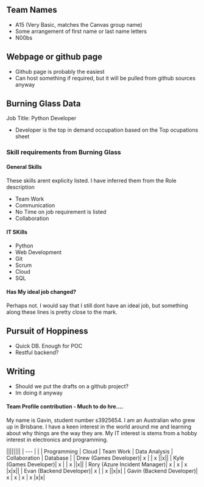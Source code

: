 ## Team Names
- A15 (Very Basic, matches the Canvas group name)
- Some arrangement of first name or last name letters
- N00bs


## Webpage or github page
- Github page is probably the easiest
- Can host something if required, but it will be pulled from github sources anyway

## Burning Glass Data
Job Title: Python Developer
- Developer is the top in demand occupation based on the Top ocupations sheet

### Skill requirements from Burning Glass

#### General Skills
These skills arent explicity listed.  I have inferred them from the Role description
- Team Work
- Communication
- No Time on job requirement is listed
- Collaboration

#### IT SKills
- Python
- Web Development
- Git
- Scrum
- Cloud
- SQL

#### Has My ideal job changed?
Perhaps not.  I would say that I still dont have an ideal job, but something along these lines is pretty close to the mark.




## Pursuit of Hoppiness
- Quick DB.  Enough for POC
- Restful backend?

## Writing
- Should we put the drafts on a github project?
- Im doing it anyway



#### Team Profile contribution - Much to do hre....
My name is Gavin, student number s3925654. I am an Australian who grew up in Brisbane.  I have a keen interest in the world around me and learning about why things are the way they are.  My IT interest is stems from a hobby interest in electronics and programming.



||||||||
| --- |
|  | Programming | Cloud | Team Work | Data Analysis | Collaboration | Database |
| Drew (Games Developer)| x |  | x ||x||
| Kyle (Games Developer)| x |  | x ||x||
| Rory (Azure Incident Manager)| x | x | x |x|x||
| Evan (Backend Developer)| x |  | x ||x|x|
| Gavin (Backend Developer)| x | x | x | x |x|x|


